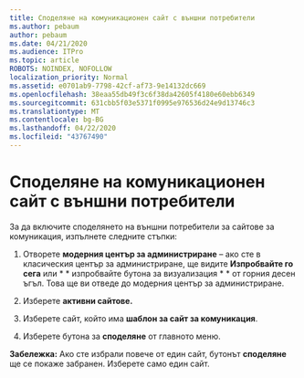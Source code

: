 ```yaml
---
title: Споделяне на комуникационен сайт с външни потребители
ms.author: pebaum
author: pebaum
ms.date: 04/21/2020
ms.audience: ITPro
ms.topic: article
ROBOTS: NOINDEX, NOFOLLOW
localization_priority: Normal
ms.assetid: e0701ab9-7798-42cf-af73-9e14132dc669
ms.openlocfilehash: 38eaa55db49f3c6f38da42605f4180e60ebb6349
ms.sourcegitcommit: 631cbb5f03e5371f0995e976536d24e9d13746c3
ms.translationtype: MT
ms.contentlocale: bg-BG
ms.lasthandoff: 04/22/2020
ms.locfileid: "43767490"
---
```

# <a name="share-a-communication-site-with-external-users"></a>Споделяне на комуникационен сайт с външни потребители

За да включите споделянето на външни потребители за сайтове за комуникация, изпълнете следните стъпки: 
  
1. Отворете **модерния център за администриране** – ако сте в класическия център за администриране, ще видите **Изпробвайте го сега** или * * изпробвайте бутона за визуализация * * от горния десен ъгъл. Това ще ви отведе до модерния център за администриране. 
  
2. Изберете **активни сайтове.**
  
3. Изберете сайт, който има **шаблон за сайт за комуникация**. 
  
4. Изберете бутона за **споделяне** от главното меню. 
  
 **Забележка:** Ако сте избрали повече от един сайт, бутонът **споделяне** ще се покаже забранен. Изберете само един сайт. 
  

